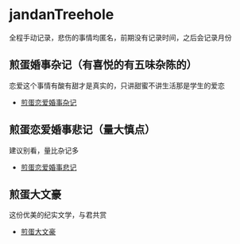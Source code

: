 # jandanTreehole
全程手动记录，悲伤的事情均匿名，前期没有记录时间，之后会记录月份
## 煎蛋婚事杂记（有喜悦的有五味杂陈的）
恋爱这个事情有酸有甜才是真实的，只讲甜蜜不讲生活那是学生的爱恋
- [煎蛋恋爱婚事杂记](https://github.com/hlonely98/jandanTreehole/blob/main/%E7%85%8E%E8%9B%8B%E5%A9%9A%E4%BA%8B%E6%9D%82%E8%AE%B0.md)

## 煎蛋恋爱婚事悲记（量大慎点）
建议别看，量比杂记多

- [煎蛋恋爱婚事悲记](https://github.com/hlonely98/jandanTreehole/blob/main/%E7%85%8E%E8%9B%8B%E5%A9%9A%E4%BA%8B%E6%82%B2%E8%AE%B0.md)

## 煎蛋大文豪

这份优美的纪实文学，与君共赏

- [煎蛋大文豪](https://github.com/hlonely98/jandanTreehole/blob/main/大文豪.md)
